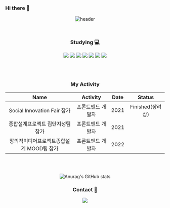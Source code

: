 ### Hi there 👋

<div align="center">
 
 ![header](https://capsule-render.vercel.app/api?type=rounded&color=gradient&height=200&section=header&text=welcome&fontSize=90&animation=fadeIn&fontAlignY=50&desc=Sangyeon's%20GitHub%20Profile&descAlignY=70&descAlign=65)

 </br>

  <h3> Studying 💻</h3>
  <img src="https://img.shields.io/badge/C-A8B9CC?style=flat-square&logo=C%2B%2B&logoColor=white"/>
  <img src="https://img.shields.io/badge/Python-3776AB?style=flat-square&logo=python&logoColor=white"/>
  <img src="https://img.shields.io/badge/Javascript-F7DF1E?style=flat-square&logo=Javascript&logoColor=black"/>
  <img src="https://img.shields.io/badge/css-1572B6?style=flat-square&logo=css3&logoColor=white">
  <img src="https://img.shields.io/badge/html-E34F26?style=flat-square&logo=html5&logoColor=white">
  <img src="https://img.shields.io/badge/Vue.js-4FC08D?style=flat-square&logo=Vue.js&logoColor=white"/>
  <img src="https://img.shields.io/badge/React-61DAFB?style=flat-square&logo=React&logoColor=white"/>
  
 </br></br>
 
 <h3> My Activity </h3>
 
|Name|Activity|Date|Status|
|:---:|:---:|:---:|:---:|
|Social Innovation Fair 참가|프론트엔드 개발자|2021|Finished(장려상)|
|종합설계프로젝트 집단지성팀 참가|프론트엔드 개발자|2021||
|창의적미디어프로젝트종합설계 MOOD팀 참가|프론트엔드 개발자|2022||

</br></br>


![Anurag's GitHub stats](https://github-readme-stats.vercel.app/api?username=KECO-00&show_icons=true&theme=nord)

  <h3> Contact 💬</h3>

   <a href="mailto:ksang98@icloud.com">
      <img src="https://img.shields.io/badge/Gmail-FF5A5F?style=flat-square&logo=Gmail&logoColor=white"/>
  </a>

  
  
</div>
  
